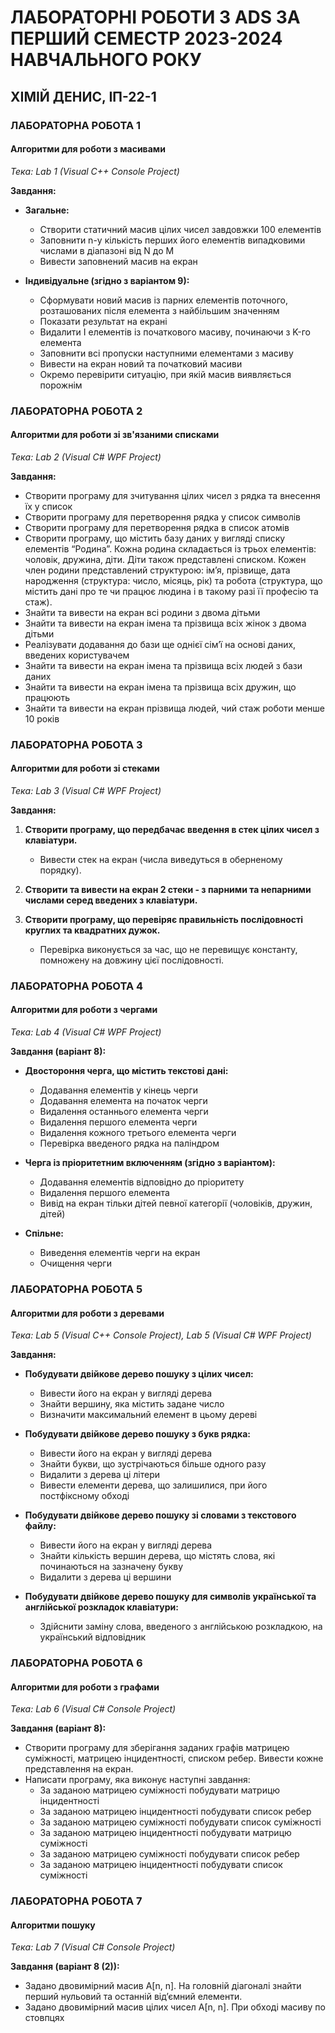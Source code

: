# ЛАБОРАТОРНІ РОБОТИ З ADS ЗА ПЕРШИЙ СЕМЕСТР 2023-2024 НАВЧАЛЬНОГО РОКУ
## ХІМІЙ ДЕНИС, ІП-22-1

### ЛАБОРАТОРНА РОБОТА 1
#### Алгоритми для роботи з масивами
*Тека: Lab 1 (Visual C++ Console Project)*

**Завдання:**
- **Загальне:**
  - Створити статичний масив цілих чисел завдовжки 100 елементів
  - Заповнити n-у кількість перших його елементів випадковими числами в діапазоні від N до M
  - Вивести заповнений масив на екран

- **Індивідуальне (згідно з варіантом 9):**
  - Сформувати новий масив із парних елементів поточного, розташованих після елемента з найбільшим значенням
  - Показати результат на екрані
  - Видалити I елементів із початкового масиву, починаючи з K-го елемента
  - Заповнити всі пропуски наступними елементами з масиву
  - Вивести на екран новий та початковий масиви
  - Окремо перевірити ситуацію, при якій масив виявляється порожнім

### ЛАБОРАТОРНА РОБОТА 2
#### Алгоритми для роботи зі зв'язаними списками
*Тека: Lab 2 (Visual C# WPF Project)*

**Завдання:**
- Створити програму для зчитування цілих чисел з рядка та внесення їх у список
- Створити програму для перетворення рядка у список символів
- Створити програму для перетворення рядка в список атомів
- Створити програму, що містить базу даних у вигляді списку елементів “Родина”. Кожна родина складається із трьох елементів: чоловік, дружина, діти. Діти також представлені списком. Кожен член родини представлений структурою: ім’я, прізвище, дата народження (структура: число, місяць, рік) та робота (структура, що містить дані про те чи працює людина і в такому разі її професію та стаж).
- Знайти та вивести на екран всі родини з двома дітьми
- Знайти та вивести на екран імена та прізвища всіх жінок з двома дітьми
- Реалізувати додавання до бази ще однієї сім’ї на основі даних, введених користувачем
- Знайти та вивести на екран імена та прізвища всіх людей з бази даних
- Знайти та вивести на екран імена та прізвища всіх дружин, що працюють
- Знайти та вивести на екран прізвища людей, чий стаж роботи менше 10 років

### ЛАБОРАТОРНА РОБОТА 3
#### Алгоритми для роботи зі стеками
*Тека: Lab 3 (Visual C# WPF Project)*

**Завдання:**
1. **Створити програму, що передбачає введення в стек цілих чисел з клавіатури.**
   - Вивести стек на екран (числа виведуться в оберненому порядку).

2. **Створити та вивести на екран 2 стеки - з парними та непарними числами серед введених з клавіатури.**

3. **Створити програму, що перевіряє правильність послідовності круглих та квадратних дужок.**
   - Перевірка виконується за час, що не перевищує константу, помножену на довжину цієї послідовності.

### ЛАБОРАТОРНА РОБОТА 4
#### Алгоритми для роботи з чергами
*Тека: Lab 4 (Visual C# WPF Project)*

**Завдання (варіант 8):**
- **Двостороння черга, що містить текстові дані:**
  - Додавання елементів у кінець черги
  - Додавання елемента на початок черги
  - Видалення останнього елемента черги
  - Видалення першого елемента черги
  - Видалення кожного третього елемента черги
  - Перевірка введеного рядка на паліндром

- **Черга із пріоритетним включенням (згідно з варіантом):**
  - Додавання елементів відповідно до пріоритету
  - Видалення першого елемента
  - Вивід на екран тільки дітей певної категорії (чоловіків, дружин, дітей)

- **Спільне:**
  - Виведення елементів черги на екран
  - Очищення черги

### ЛАБОРАТОРНА РОБОТА 5
#### Алгоритми для роботи з деревами
*Тека: Lab 5 (Visual C++ Console Project), Lab 5 (Visual C# WPF Project)*

**Завдання:**
- **Побудувати двійкове дерево пошуку з цілих чисел:**
  - Вивести його на екран у вигляді дерева
  - Знайти вершину, яка містить задане число
  - Визначити максимальний елемент в цьому дереві

- **Побудувати двійкове дерево пошуку з букв рядка:**
  - Вивести його на екран у вигляді дерева
  - Знайти букви, що зустрічаються більше одного разу
  - Видалити з дерева ці літери
  - Вивести елементи дерева, що залишилися, при його постфіксному обході

- **Побудувати двійкове дерево пошуку зі словами з текстового файлу:**
  - Вивести його на екран у вигляді дерева
  - Знайти кількість вершин дерева, що містять слова, які починаються на зазначену букву
  - Видалити з дерева ці вершини

- **Побудувати двійкове дерево пошуку для символів української та англійської розкладок клавіатури:**
  - Здійснити заміну слова, введеного з англійською розкладкою, на український відповідник

### ЛАБОРАТОРНА РОБОТА 6
#### Алгоритми для роботи з графами
*Тека: Lab 6 (Visual C# Console Project)*

**Завдання (варіант 8):**
- Створити програму для зберігання заданих графів матрицею суміжності, матрицею інцидентності, списком ребер. Вивести кожне представлення на екран.
- Написати програму, яка виконує наступні завдання:
  - За заданою матрицею суміжності побудувати матрицю інцидентності
  - За заданою матрицею інцидентності побудувати список ребер
  - За заданою матрицею суміжності побудувати список суміжності
  - За заданою матрицею інцидентності побудувати матрицю суміжності
  - За заданою матрицею суміжності побудувати список ребер
  - За заданою матрицею інцидентності побудувати список суміжності

### ЛАБОРАТОРНА РОБОТА 7
#### Алгоритми пошуку
*Тека: Lab 7 (Visual C# Console Project)*

**Завдання (варіант 8 (2)):**
- Задано двовимірний масив A[n, n]. На головній діагоналі знайти перший нульовий та останній від’ємний елементи.
- Задано двовимірний масив цілих чисел A[n, n]. При обході масиву по стовпцях
